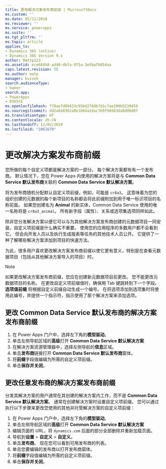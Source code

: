 ```yaml
---
title: 更改解决方案发布商前缀 | MicrosoftDocs
ms.custom: ''
ms.date: 05/11/2018
ms.reviewer: ''
ms.service: powerapps
ms.suite: ''
ms.tgt_pltfrm: ''
ms.topic: article
applies_to:
- Dynamics 365 (online)
- Dynamics 365 Version 9.x
author: Mattp123
ms.assetid: ece684h8-ad40-4bfa-975a-3e5bafb854aa
caps.latest.revision: 55
ms.author: matp
manager: kvivek
search.audienceType:
- maker
search.app:
- PowerApps
- D365CE
ms.openlocfilehash: f78aefd09433c956d278db7d1c7ae209b5239450
ms.sourcegitcommit: dd2a8a0362a8e1b64a1dac7b9f98d43da8d0bd87
ms.translationtype: HT
ms.contentlocale: zh-CN
ms.lasthandoff: 12/02/2019
ms.locfileid: "2861679"
---
```

# <a name="change-the-solution-publisher-prefix"></a>更改解决方案发布商前缀

您所做的每个自定义项都是解决方案的一部分。 每个解决方案都有有一个发布商。 默认情况下，您在 Power Apps 内使用的解决方案将是与 **Common Data Service 默认发布商**关联的 **Common Data Service 默认解决方案**。

将为发布商随机分配默认自定义项前缀，例如，可能是 `cr8a3`。 这意味着为您的组织创建的元数据的每个新项目的名称都会将此前缀附加到用于唯一标识项目的名称前面。 如果您创建名为 **Animal** 的新实体，Common Data Service 使用的唯一名称将是 `cr8a3_animal`。 所有新字段（属性）、关系或选项集选项同样如此。

除非您分发解决方案以便它可以与为其他解决方案发布商创建的元数据项目一同安装，自定义项前缀是什么确实不重要。 使用您的应用程序的多数用户都不会看到它。 但会向开发人员以及执行生成报表等任务的其他技术人员公开。 它提供了一种了解哪些解决方案添加到项目的快速方法。

为此，很多用户喜欢更改解决方案发布商前缀以使它更有意义，特别是在查看元数据项目（包括从其他解决方案导入的项目）时。 

> [!NOTE]
> 如果更改解决方案发布商前缀，您应在创建新元数据项目前更改。 您不能更改元数据项目的名称。
> 在更改自定义项前缀值时，确保用 Tab 键跳转到下一个字段。 **选项值前缀** 将根据自定义前缀自动生成一个编号。 在将选项添加到选项集时将使用此编号，并提供一个指示符，指示使用了那个解决方案来添加选项。 

## <a name="change-the-solution-publisher-prefix-for-the-common-data-service-default-publisher"></a>更改 Common Data Service 默认发布商的解决方案发布商前缀  

 1. 在 Power Apps 门户中，选择左下角的**模型驱动**。
 2. 单击左侧导航区域的**高级**打开 **Common Data Service 默认解决方案**
 3. 在解决方案资源管理器中，选择左侧导航的**信息**区域。
 4. 单击**发布商**链接打开 **Common Data Service 默认发布商**窗体。
 5. 将**前缀**字段值编辑为所需的自定义项前缀。
 6. 单击**保存并关闭**。
  
## <a name="change-the-solution-publisher-prefix-for-any-publisher"></a>更改任意发布商的解决方案发布商前缀

分发其解决方案的用户通常在其创建的解决方案内工作，而不是 **Common Data Service 默认解决方案**。 通常在创建解决方案时设置自定义项前缀。 您可以通过执行以下步骤来更改您使用的其他非托管解决方案的自定义项前缀： 

 1. 在 Power Apps 门户中，选择左下角的**模型驱动**。
 2. 单击左侧导航区域的**高级**打开 **Common Data Service 默认解决方案**
 3. 编辑页面的 URL，将 `dynamics.com` 后面的部分全部删除并重新加载页面。
 4. 导航到**设置** > **自定义** > **自定义**。 
 5. 单击**发布商**。 现在您可以看到可用发布商的列表。
 6. 单击您要编辑的发布商以打开发布商窗体。
 7. 将**前缀**字段值编辑为所需的自定义项前缀。
 6. 单击**保存并关闭**。
  
